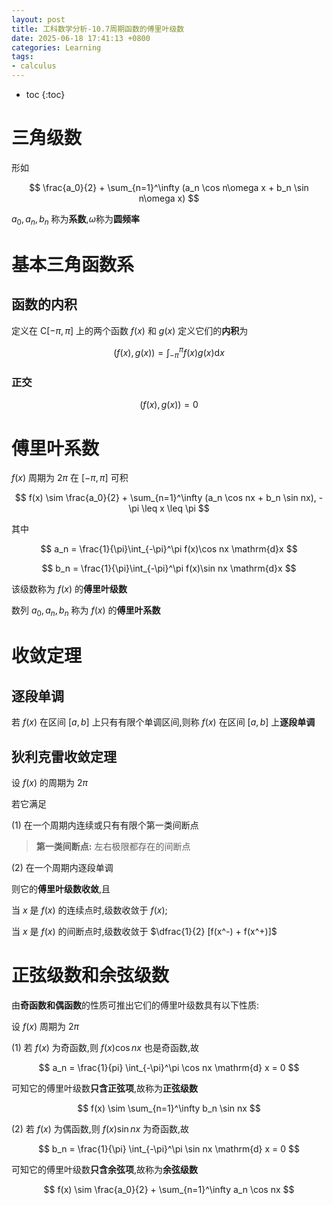 ```yaml
---
layout: post
title: 工科数学分析-10.7周期函数的傅里叶级数
date: 2025-06-18 17:41:13 +0800
categories: Learning
tags:
- calculus
---
```

* toc
{:toc}

# 三角级数

形如

$$ \frac{a_0}{2} + \sum_{n=1}^\infty (a_n \cos n\omega x + b_n \sin n\omega x) $$

$a_0, a_n, b_n$ 称为**系数**,$\omega$称为**圆频率**

# 基本三角函数系

## 函数的内积

定义在 $\mathrm{C}[-\pi, \pi]$ 上的两个函数 $f(x)$ 和 $g(x)$ 定义它们的**内积**为

$$ (f(x), g(x)) = \int_{-\pi}^\pi f(x)g(x) \mathrm{d}x $$

### 正交

$$ (f(x), g(x)) = 0 $$

# 傅里叶系数

$f(x)$ 周期为 $2\pi$ 在 $[-\pi, \pi]$ 可积

$$ f(x) \sim \frac{a_0}{2} + \sum_{n=1}^\infty (a_n \cos nx + b_n \sin nx), -\pi \leq x \leq \pi $$

其中 

$$ a_n = \frac{1}{\pi}\int_{-\pi}^\pi f(x)\cos nx \mathrm{d}x $$

$$ b_n = \frac{1}{\pi}\int_{-\pi}^\pi f(x)\sin nx \mathrm{d}x $$

该级数称为 $f(x)$ 的**傅里叶级数**

数列 $a_0, a_n, b_n$ 称为 $f(x)$ 的**傅里叶系数**

# 收敛定理

## 逐段单调

若 $f(x)$ 在区间 $[a,b]$ 上只有有限个单调区间,则称 $f(x)$ 在区间 $[a,b]$ 上**逐段单调**

## 狄利克雷收敛定理

设 $f(x)$ 的周期为 $2\pi$

若它满足

(1) 在一个周期内连续或只有有限个第一类间断点

> **第一类间断点:** 左右极限都存在的间断点

(2) 在一个周期内逐段单调

则它的**傅里叶级数收敛**,且

当 $x$ 是 $f(x)$ 的连续点时,级数收敛于 $f(x)$;

当 $x$ 是 $f(x)$ 的间断点时,级数收敛于 $\dfrac{1}{2} [f(x^-) + f(x^+)]$

# 正弦级数和余弦级数

由**奇函数和偶函数**的性质可推出它们的傅里叶级数具有以下性质:

设 $f(x)$ 周期为 $2\pi$

(1) 若 $f(x)$ 为奇函数,则 $f(x)\cos nx$ 也是奇函数,故

$$ a_n = \frac{1}{pi} \int_{-\pi}^\pi \cos nx \mathrm{d} x = 0 $$

可知它的傅里叶级数**只含正弦项**,故称为**正弦级数**

$$ f(x) \sim \sum_{n=1}^\infty b_n \sin nx $$

(2) 若 $f(x)$ 为偶函数,则 $f(x)\sin nx$ 为奇函数,故

$$ b_n = \frac{1}{\pi} \int_{-\pi}^\pi \sin nx \mathrm{d} x = 0 $$

可知它的傅里叶级数**只含余弦项**,故称为**余弦级数**

$$ f(x) \sim \frac{a_0}{2} + \sum_{n=1}^\infty a_n \cos nx $$
